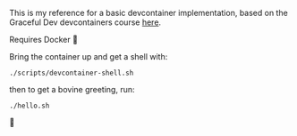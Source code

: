This is my reference for a basic devcontainer implementation,
based on the Graceful Dev devcontainers course [here](https://graceful.dev/courses/devcontainers/).

Requires Docker 🙂

Bring the container up and get a shell with:

    ./scripts/devcontainer-shell.sh

then to get a bovine greeting, run:

    ./hello.sh

🐄
